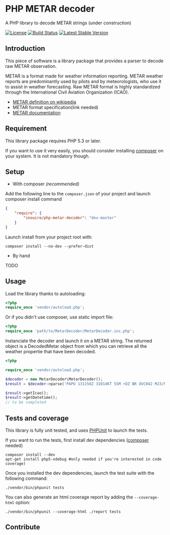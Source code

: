 PHP METAR decoder
=================

A PHP library to decode METAR strings (under construction)

[![License](https://poser.pugx.org/inouire/php-metar-decoder/license.svg)](https://packagist.org/packages/inouire/php-metar-decoder)
[![Build Status](https://travis-ci.org/inouire/php-metar-decoder.svg?branch=master)](https://travis-ci.org/inouire/php-metar-decoder)
[![Latest Stable Version](https://poser.pugx.org/inouire/php-metar-decoder/v/stable.svg)](https://packagist.org/packages/inouire/php-metar-decoder)

Introduction
------------

This piece of software is a library package that provides a parser to decode raw METAR observation.

METAR is a format made for weather information reporting. METAR weather reports are predominantly used by pilots and by meteorologists, who use it to assist in weather forecasting.
Raw METAR format is highly standardized through the International Civil Aviation Organization (ICAO).

*    [METAR definition on wikipedia](http://en.wikipedia.org/wiki/METAR)
*    METAR format specification(link needed)
*    [METAR documentation](http://meteocentre.com/doc/metar.html)

Requirement
-----------

This library package requires PHP 5.3 or later.

If you want to use it very easily, you should consider installing [composer](http://getcomposer.org) on your system.
It is not mandatory though.

Setup
-----

- With composer *(recommended)*

Add the following line to the `composer.json` of your project and launch composer install command

```json
{
    "require": {
        "inouire/php-metar-decoder": "dev-master"
    }
}
```

Launch install from your project root with:

```shell
composer install --no-dev --prefer-dist
```

- By hand

TODO

Usage
-----

Load the library thanks to autoloading:

```php
<?php
require_once 'vendor/autoload.php';
```

Or if you didn't use composer, use static import file:

```php
<?php
require_once 'path/to/MetarDecoder/MetarDecoder.inc.php';
```


Instanciate the decoder and launch it on a METAR string.
The returned object is a DecodedMetar object from which you can retrieve all the weather propertie that have been decoded.

```php
<?php

require_once 'vendor/autoload.php';

$decoder = new MetarDecoder\MetarDecoder();
$result = $decoder->parse('PAPO 131156Z 31014KT 5SM +DZ BR OVC042 M23/M27 A2959 RMK A01 11200 21230 52010')

$result->getIcao();
$result->getDatetime();
// to be completed

```

Tests and coverage
------------------

This library is fully unit tested, and uses [PHPUnit](https://phpunit.de/getting-started.html) to launch the tests.

If you want to run the tests, first install dev dependencies ([composer](http://getcomposer.org) needed)

```shell
composer install --dev
apt-get install php5-xdebug #only needed if you're interested in code coverage)
```

Once you installed the dev dependencies, launch the test suite with the following command:
    
```shell
./vendor/bin/phpunit tests
```

You can also generate an html coverage report by adding the `--coverage-html` option:

```shell
./vendor/bin/phpunit --coverage-html ./report tests
```

Contribute
----------




